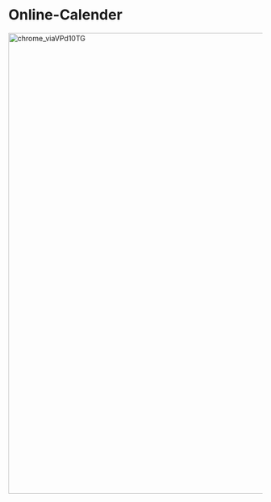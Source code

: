 # Online-Calender

<img width="1920" height="912" alt="chrome_viaVPd10TG" src="https://github.com/user-attachments/assets/c1d61d00-56b3-4735-aaf0-0dc4e748fa46" />
